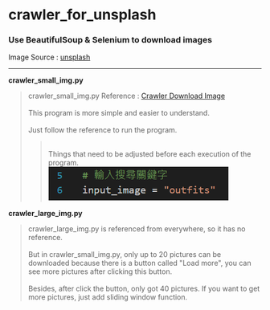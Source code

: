 # crawler_for_unsplash

### Use BeautifulSoup & Selenium to download images

Image Source : [unsplash](https://unsplash.com/)

---

**crawler_small_img.py**

>crawler_small_img.py Reference : [Crawler Download Image](https://github.com/mikeku1116/python-image-downloader)\
>\
>This program is more simple and easier to understand.\
>\
>Just follow the reference to run the program.
>>\
>>Things that need to be adjusted before each execution of the program.\
>><img src="images_for_README/img1.png" />


**crawler_large_img.py**

>crawler_large_img.py is referenced from everywhere, so it has no reference.\
>\
>But in crawler_small_img.py, only up to 20 pictures can be downloaded because there is a button called "Load more", you can see more pictures after clicking this button.\
>\
>Besides, after click the button, only got 40 pictures. If you want to get more pictures, just add sliding window function.
